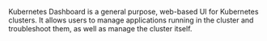 Kubernetes Dashboard is a general purpose, web-based UI for Kubernetes clusters. It allows users to manage applications running in the cluster and troubleshoot them, as well as manage the cluster itself.